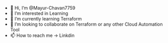 - 👋 Hi, I’m @Mayur-Chavan7759
- 👀 I’m interested in Learning
- 🌱 I’m currently learning Terraform
- 💞️ I’m looking to collaborate on Terraform or any other Cloud Automation Tool
- 📫 How to reach me -> Linkdin

<!---
Mayur-Chavan7759/Mayur-Chavan7759 is a ✨ special ✨ repository because its `README.md` (this file) appears on your GitHub profile.
You can click the Preview link to take a look at your changes.
--->
